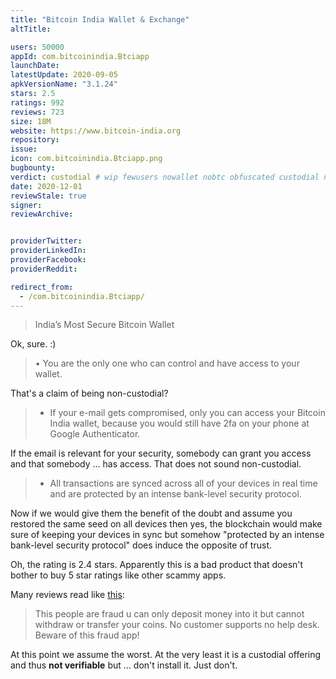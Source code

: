 ```yaml
---
title: "Bitcoin India Wallet & Exchange"
altTitle: 

users: 50000
appId: com.bitcoinindia.Btciapp
launchDate: 
latestUpdate: 2020-09-05
apkVersionName: "3.1.24"
stars: 2.5
ratings: 992
reviews: 723
size: 18M
website: https://www.bitcoin-india.org
repository: 
issue: 
icon: com.bitcoinindia.Btciapp.png
bugbounty: 
verdict: custodial # wip fewusers nowallet nobtc obfuscated custodial nosource nonverifiable reproducible bounty defunct
date: 2020-12-01
reviewStale: true
signer: 
reviewArchive:


providerTwitter: 
providerLinkedIn: 
providerFacebook: 
providerReddit: 

redirect_from:
  - /com.bitcoinindia.Btciapp/
---
```



> India’s Most Secure Bitcoin Wallet

Ok, sure. :)

> • You are the only one who can control and have access to your wallet.

That's a claim of being non-custodial?

> - If your e-mail gets compromised, only you can access your Bitcoin India wallet, because you would still have 2fa on your phone at Google Authenticator.

If the email is relevant for your security, somebody can grant you access and
that somebody ... has access. That does not sound non-custodial.

> - All transactions are synced across all of your devices in real time and are protected by an intense bank-level security protocol.

Now if we would give them the benefit of the doubt and assume you restored the
same seed on all devices then yes, the blockchain would make sure of keeping
your devices in sync but somehow "protected by an intense bank-level security
protocol" does induce the opposite of trust.

Oh, the rating is 2.4 stars. Apparently this is a bad product that doesn't
bother to buy 5 star ratings like other scammy apps.

Many reviews read like [this](https://play.google.com/store/apps/details?id=com.bitcoinindia.Btciapp&reviewId=gp%3AAOqpTOE83Fa_4e8yAHGLd4u4NXTsd_Tj8iJ-ZJDTJsibJFw987tNkwVz_mM3adWH9wvIvTN9--jTstHEgfo_NoY):

> This people are fraud u can only deposit money into it but cannot withdraw or transfer your coins. No customer supports no help desk. Beware of this fraud app!

At this point we assume the worst. At the very least it is a custodial offering
and thus **not verifiable** but ... don't install it. Just don't.